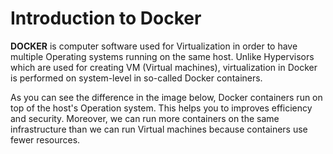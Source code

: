 # Introduction to Docker
__DOCKER__ is computer software used for Virtualization in order to have multiple Operating systems running on the same host. Unlike Hypervisors which are used for creating VM (Virtual machines), virtualization in Docker is performed on system-level in so-called Docker containers.

As you can see the difference in the image below, Docker containers run on top of the host's Operation system. This helps you to improves efficiency and security. Moreover, we can run more containers on the same infrastructure than we can run Virtual machines because containers use fewer resources.
